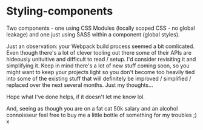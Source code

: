 # Styling-components

Two components - one using CSS Modules (locally scoped CSS - no global leakage) and one just using SASS within a component (global styles).

Just an observation: your Webpack build process seemed a bit comlicated. Even though there's a lot of clever tooling out there some of their APIs are hideously unituitive and difficult to read / setup. I'd consider revisiting it and simplifying it. Keep in mind there's a lot of new stuff coming soon, so you might want to keep your projects light so you don't become too heavily tied into some of the existing stuff that will definitely be improved / simplified / replaced over the next several months. Just my thoughts...

Hope what I've done helps, if it doesn't let me know lol.

And, seeing as though you are on a fat cat 50k salary and an alcohol connoisseur feel free to buy me a little bottle of something for my troubles ;) x

